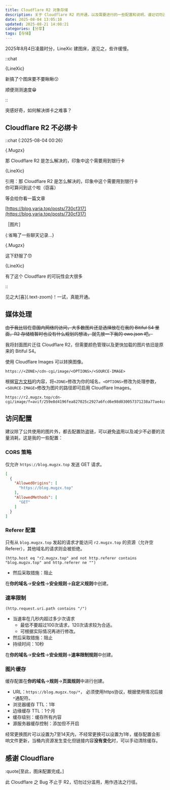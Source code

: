 ```yaml
---
title: Cloudflare R2 对象存储
description: 关于 Cloudflare R2 的开通，以及需要进行的一些配置和说明，谨记切勿过分滥用，用作违法之行径。
date: 2025-08-04 13:05:10
updated: 2025-08-21 14:08:21
categories: [分享]
tags: [存储]
---
```


2025年8月4日凌晨时分，LineXic 建图床，遂见之，些许缓慢。

::chat

{LineXic}

新搞了个图床要不要瞅瞅😗

顺便测测速度😁

::

突感好奇，如何解决绑卡之难事？

## Cloudflare R2 不必绑卡

::chat
{:2025-08-04 00:26}

{.Mugzx}

那 Cloudflare R2 是怎么解决的，印象中这个需要用到银行卡

{LineXic}

引用：那 Cloudflare R2 是怎么解决的，印象中这个需要用到银行卡<br>
你可算问到这个啦（窃喜）

等会给你看一篇文章

[https://blog.yaria.top/posts/730cf317](https://blog.yaria.top/posts/730cf317)

［图片］

{:省略了一些聊天记录…}

{.Mugzx}

这下舒服了😙

{LineXic}

有了这个 Cloudflare 的可玩性会大很多

::

见之大[喜]{.text-zoom}！一试，真能开通。

## 媒体处理

~~由于我比较在意国内网络的访问，大多数图片还是选择放在在我的 Bitiful S4 里面，R2 存储桶暂时也没有什么规划的想法，就先放一下我的 owo.json 吧。~~

我将封面图片迁往 Cloudflare R2，但需要颜色管理以及更快加载的图片依旧是原来的 Bitiful S4。

使用 Cloudflare Images 可以转换图像。

```
https://<ZONE>/cdn-cgi/image/<OPTIONS>/<SOURCE-IMAGE>
```

根据[官方文档](https://developers.cloudflare.com/images/transform-images/transform-via-url/#options)的内容，将`<ZONE>`修改为你的域名，`<OPTIONS>`修改为处理参数，`<SOURCE-IMAGE>`修改为图片的路径即可启用 Cloudflare Images。

```
https://r2.mugzx.top/cdn-cgi/image/f=avif/259e8d4196fea827025c2927a6fcd6e98d030057371238a77ae4cddebce86477.png
```

## 访问配置

建议除了公共使用的图片外，都去配置防盗链，可以避免盗用以及减少不必要的流量消耗，这是我的一些配置：

### CORS 策略

仅允许 `https://blog.mugzx.top` 发送 GET 请求。

```json
[
  {
    "AllowedOrigins": [
      "https://blog.mugzx.top"
    ],
    "AllowedMethods": [
      "GET"
    ]
  }
]
```

### Referer 配置

只有从 `blog.mugzx.top` 发起的请求才能访问 `r2.mugzx.top` 的资源（允许空Referer），其他域名的请求则会被拒绝。

```
(http.host eq "r2.mugzx.top" and not http.referer contains "blog.mugzx.top" and http.referer ne "")
```

- 然后采取措施：阻止

在**你的域名**→**安全性**→**安全规则**→**自定义规则**中创建。

### 速率限制

```
(http.request.uri.path contains "/")
```

- 当速率在几秒内超过多少次请求
  - 最低不要超过100次请求，120次请求较为合适。
  - 可根据实际情况再进行修改。
- 然后采取措施：阻止
- 持续时间：10秒

在**你的域名**→**安全性**→**安全规则**→**速率限制规则**中创建。

### 图片缓存

缓存配置在**你的域名**→**规则**→**页面规则**中进行创建。

- URL：`https://blog.mugzx.top/*`​， 必须使用https协议，根据使用情况后接`*`通配符。
- 浏览器缓存 TTL：1年
- 边缘缓存 TTL：1个月
- 缓存级别：缓存所有内容
- 源服务器缓存控制：添加但不开启

经常更换图片可以设置为7至14天内，不经常更换可以设置为1年，缓存配置会影响文件更新，当桶内资源发生变化但链接内容**没有变化**时，可以手动清除缓存。

## 感谢 Cloudflare

:quote[至此，图床配置完成。]

此 Cloudflare 之 Bug 不止于 R2，切勿过分滥用，用作违法之行径。
